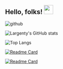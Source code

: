  ## Hello, folks! <img src="https://raw.githubusercontent.com/MartinHeinz/MartinHeinz/master/wave.gif" width="30px">


<!--**Largenty/Largenty** is a ✨ _special_ ✨ repository because its `README.md` (this file) appears on your GitHub profile.

Here are some ideas to get you started:

- 🔭 I’m currently working on ...
- 🌱 I’m currently learning ...
- 👯 I’m looking to collaborate on ...
- 🤔 I’m looking for help with ...
- 💬 Ask me about ...
- 📫 How to reach me: ...
- 😄 Pronouns: ...
- ⚡ Fun fact: ... !-->

![github](https://img.shields.io/badge/GitHub-000000?style=for-the-badge&logo=GitHub&logoColor=white)

![Largenty's GitHub stats](https://github-readme-stats.vercel.app/api?username=largenty&show_icons=true&theme=gruvbox)

![Top Langs](https://github-readme-stats.vercel.app/api/top-langs/?username=largenty&layout=compact&theme=gruvbox)

[![Readme Card](https://github-readme-stats.vercel.app/api/pin/?username=largenty&repo=portfolio&theme=gruvbox)](https://github.com/largenty/portfolio)

[![Readme Card](https://github-readme-stats.vercel.app/api/pin/?username=largenty&repo=react-config-for-new-project&theme=gruvbox)](https://github.com/largenty/react-config-for-new-project)
